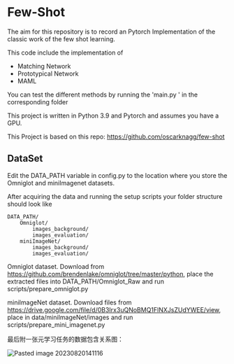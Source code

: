 # Few-Shot

The aim for this repository is to record an Pytorch Implementation of the classic work of the few shot learning.

This code include the implementation of 
- Matching Network
- Prototypical Network
- MAML

You can test the different methods by running the 'main.py ' in the corresponding folder

This project is written in Python 3.9 and Pytorch and assumes you have a GPU.

This Project is based on this repo: https://github.com/oscarknagg/few-shot

## DataSet

Edit the DATA_PATH variable in config.py to the location where you store the Omniglot and miniImagenet datasets.

After acquiring the data and running the setup scripts your folder structure should look like
```
DATA_PATH/
    Omniglot/
        images_background/
        images_evaluation/
    miniImageNet/
        images_background/
        images_evaluation/
```
Omniglot dataset. Download from https://github.com/brendenlake/omniglot/tree/master/python, place the extracted files into DATA_PATH/Omniglot_Raw and run scripts/prepare_omniglot.py

miniImageNet dataset. Download files from https://drive.google.com/file/d/0B3Irx3uQNoBMQ1FlNXJsZUdYWEE/view, place in data/miniImageNet/images and run scripts/prepare_mini_imagenet.py

最后附一张元学习任务的数据包含关系图：

![Pasted image 20230820141116](https://pic-1313147768.cos.ap-chengdu.myqcloud.com/newBlog/Pasted%20image%2020230820141116.png)